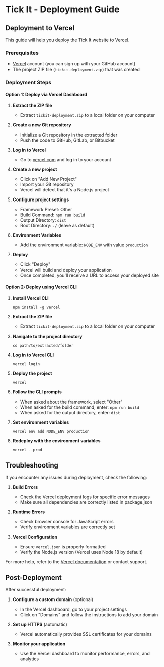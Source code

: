 # Tick It - Deployment Guide

## Deployment to Vercel

This guide will help you deploy the Tick It website to Vercel.

### Prerequisites

- [Vercel](https://vercel.com) account (you can sign up with your GitHub account)
- The project ZIP file (`tickit-deployment.zip`) that was created

### Deployment Steps

#### Option 1: Deploy via Vercel Dashboard

1. **Extract the ZIP file**
   - Extract `tickit-deployment.zip` to a local folder on your computer

2. **Create a new Git repository**
   - Initialize a Git repository in the extracted folder
   - Push the code to GitHub, GitLab, or Bitbucket

3. **Log in to Vercel**
   - Go to [vercel.com](https://vercel.com) and log in to your account

4. **Create a new project**
   - Click on "Add New Project" 
   - Import your Git repository
   - Vercel will detect that it's a Node.js project

5. **Configure project settings**
   - Framework Preset: Other
   - Build Command: `npm run build`
   - Output Directory: `dist`
   - Root Directory: `./` (leave as default)

6. **Environment Variables**
   - Add the environment variable: `NODE_ENV` with value `production`

7. **Deploy**
   - Click "Deploy"
   - Vercel will build and deploy your application
   - Once completed, you'll receive a URL to access your deployed site

#### Option 2: Deploy using Vercel CLI

1. **Install Vercel CLI**
   ```
   npm install -g vercel
   ```

2. **Extract the ZIP file**
   - Extract `tickit-deployment.zip` to a local folder on your computer

3. **Navigate to the project directory**
   ```
   cd path/to/extracted/folder
   ```

4. **Log in to Vercel CLI**
   ```
   vercel login
   ```

5. **Deploy the project**
   ```
   vercel
   ```

6. **Follow the CLI prompts**
   - When asked about the framework, select "Other"
   - When asked for the build command, enter: `npm run build`
   - When asked for the output directory, enter: `dist`

7. **Set environment variables**
   ```
   vercel env add NODE_ENV production
   ```

8. **Redeploy with the environment variables**
   ```
   vercel --prod
   ```

## Troubleshooting

If you encounter any issues during deployment, check the following:

1. **Build Errors**
   - Check the Vercel deployment logs for specific error messages
   - Make sure all dependencies are correctly listed in package.json

2. **Runtime Errors**
   - Check browser console for JavaScript errors
   - Verify environment variables are correctly set

3. **Vercel Configuration**
   - Ensure `vercel.json` is properly formatted
   - Verify the Node.js version (Vercel uses Node 18 by default)

For more help, refer to the [Vercel documentation](https://vercel.com/docs) or contact support.

## Post-Deployment

After successful deployment:

1. **Configure a custom domain** (optional)
   - In the Vercel dashboard, go to your project settings
   - Click on "Domains" and follow the instructions to add your domain

2. **Set up HTTPS** (automatic)
   - Vercel automatically provides SSL certificates for your domains

3. **Monitor your application**
   - Use the Vercel dashboard to monitor performance, errors, and analytics